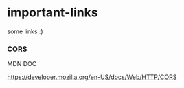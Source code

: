 # important-links
some links :)

### CORS

MDN DOC

https://developer.mozilla.org/en-US/docs/Web/HTTP/CORS
